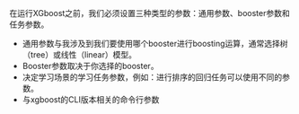 在运行XGboost之前，我们必须设置三种类型的参数：通用参数、booster参数和任务参数。

* 通用参数与我涉及到我们要使用哪个booster进行boosting运算，通常选择树（tree）或线性（linear）模型。
* Booster参数取决于你选择的booster。
* 决定学习场景的学习任务参数，例如：进行排序的回归任务可以使用不同的参数。
* 与xgboost的CLI版本相关的命令行参数